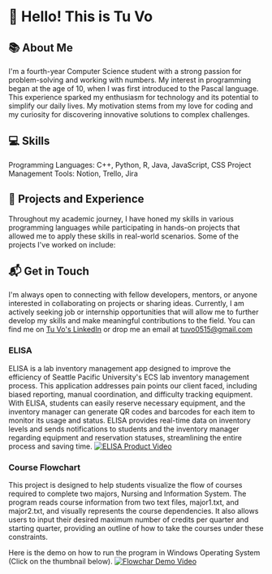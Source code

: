 # 👋 Hello! This is Tu Vo 

## 📚 About Me
I'm a fourth-year Computer Science student with a strong passion for problem-solving and working with numbers. My interest in programming began at the age of 10, when I was first introduced to the Pascal language. This experience sparked my enthusiasm for technology and its potential to simplify our daily lives. My motivation stems from my love for coding and my curiosity for discovering innovative solutions to complex challenges.

## 💻 Skills
Programming Languages: C++, Python, R, Java, JavaScript, CSS
Project Management Tools: Notion, Trello, Jira

## 🌟 Projects and Experience
Throughout my academic journey, I have honed my skills in various programming languages while participating in hands-on projects that allowed me to apply these skills in real-world scenarios. Some of the projects I've worked on include:

## 📬 Get in Touch
I'm always open to connecting with fellow developers, mentors, or anyone interested in collaborating on projects or sharing ideas. Currently, I am actively seeking job or internship opportunities that will allow me to further develop my skills and make meaningful contributions to the field. You can find me on [Tu Vo's LinkedIn](https://www.linkedin.com/in/tu-h-vo/) or drop me an email at tuvo0515@gmail.com

### ELISA
ELISA is a lab inventory management app designed to improve the efficiency of Seattle Pacific University's ECS lab inventory management process. This application addresses pain points our client faced, including biased reporting, manual coordination, and difficulty tracking equipment. With ELISA, students can easily reserve necessary equipment, and the inventory manager can generate QR codes and barcodes for each item to monitor its usage and status. ELISA provides real-time data on inventory levels and sends notifications to students and the inventory manager regarding equipment and reservation statuses, streamlining the entire process and saving time.
[![ELISA Product Video](https://user-images.githubusercontent.com/92423514/231245998-23aacf48-f7b0-4810-b14b-b4676f5d44a3.png)]([https://www.youtube.com/watch?v=_16q0RhxFSE](https://www.youtube.com/watch?v=dxogVGXtTJs))

### Course Flowchart
This project is designed to help students visualize the flow of courses required to complete two majors, Nursing and Information System. The program reads course information from two text files, major1.txt, and major2.txt, and visually represents the course dependencies. It also allows users to input their desired maximum number of credits per quarter and starting quarter, providing an outline of how to take the courses under these constraints.

Here is the demo on how to run the program in Windows Operating System (Click on the thumbnail below).
[![Flowchar Demo Video](https://user-images.githubusercontent.com/92423514/231321350-6ec877b1-8970-4586-970f-aa7ababe3b67.png)](https://www.youtube.com/watch?v=_16q0RhxFSE)
